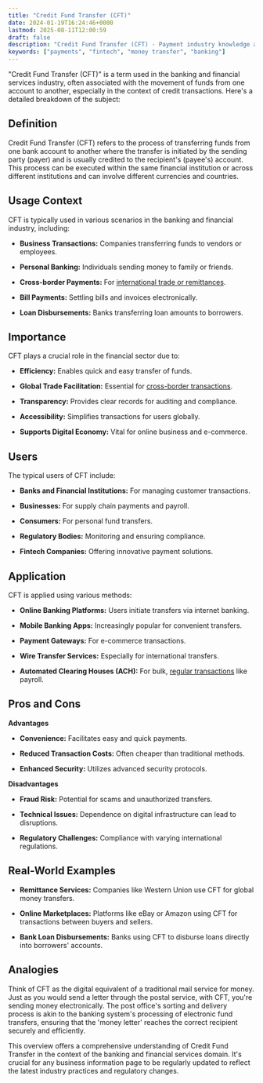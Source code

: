 ```yaml
---
title: "Credit Fund Transfer (CFT)"
date: 2024-01-19T16:24:46+0000
lastmod: 2025-08-11T12:00:59
draft: false
description: "Credit Fund Transfer (CFT) - Payment industry knowledge and insights"
keywords: ["payments", "fintech", "money transfer", "banking"]
---
```


"Credit Fund Transfer (CFT)" is a term used in the banking and financial services industry, often associated with the movement of funds from one account to another, especially in the context of credit transactions. Here's a detailed breakdown of the subject:

## Definition

Credit Fund Transfer (CFT) refers to the process of transferring funds from one bank account to another where the transfer is initiated by the sending party (payer) and is usually credited to the recipient's (payee's) account. This process can be executed within the same financial institution or across different institutions and can involve different currencies and countries.

## Usage Context

CFT is typically used in various scenarios in the banking and financial industry, including:

- **Business Transactions:** Companies transferring funds to vendors or employees.

- **Personal Banking:** Individuals sending money to family or friends.

- **Cross-border Payments:** For [international trade or remittances](https://faisalkhanllc.xyz/resources/payments-wiki/c/cross-border-payments/).

- **Bill Payments:** Settling bills and invoices electronically.

- **Loan Disbursements:** Banks transferring loan amounts to borrowers.

## Importance

CFT plays a crucial role in the financial sector due to:

- **Efficiency:** Enables quick and easy transfer of funds.

- **Global Trade Facilitation:** Essential for [cross-border transactions](https://faisalkhanllc.xyz/resources/payments-wiki/g/global-money-transfer/).

- **Transparency:** Provides clear records for auditing and compliance.

- **Accessibility:** Simplifies transactions for users globally.

- **Supports Digital Economy:** Vital for online business and e-commerce.

## Users

The typical users of CFT include:

- **Banks and Financial Institutions:** For managing customer transactions.

- **Businesses:** For supply chain payments and payroll.

- **Consumers:** For personal fund transfers.

- **Regulatory Bodies:** Monitoring and ensuring compliance.

- **Fintech Companies:** Offering innovative payment solutions.

## Application

CFT is applied using various methods:

- **Online Banking Platforms:** Users initiate transfers via internet banking.

- **Mobile Banking Apps:** Increasingly popular for convenient transfers.

- **Payment Gateways:** For e-commerce transactions.

- **Wire Transfer Services:** Especially for international transfers.

- **Automated Clearing Houses (ACH):** For bulk, [regular transactions](https://faisalkhanllc.xyz/resources/payments-wiki/a/automated-clearing-house-ach/) like payroll.

## Pros and Cons

**Advantages**

- **Convenience:** Facilitates easy and quick payments.

- **Reduced Transaction Costs:** Often cheaper than traditional methods.

- **Enhanced Security:** Utilizes advanced security protocols.

**Disadvantages**

- **Fraud Risk:** Potential for scams and unauthorized transfers.

- **Technical Issues:** Dependence on digital infrastructure can lead to disruptions.

- **Regulatory Challenges:** Compliance with varying international regulations.

## Real-World Examples

- **Remittance Services:** Companies like Western Union use CFT for global money transfers.

- **Online Marketplaces:** Platforms like eBay or Amazon using CFT for transactions between buyers and sellers.

- **Bank Loan Disbursements:** Banks using CFT to disburse loans directly into borrowers' accounts.

## Analogies

Think of CFT as the digital equivalent of a traditional mail service for money. Just as you would send a letter through the postal service, with CFT, you're sending money electronically. The post office's sorting and delivery process is akin to the banking system's processing of electronic fund transfers, ensuring that the 'money letter' reaches the correct recipient securely and efficiently.

This overview offers a comprehensive understanding of Credit Fund Transfer in the context of the banking and financial services domain. It's crucial for any business information page to be regularly updated to reflect the latest industry practices and regulatory changes.